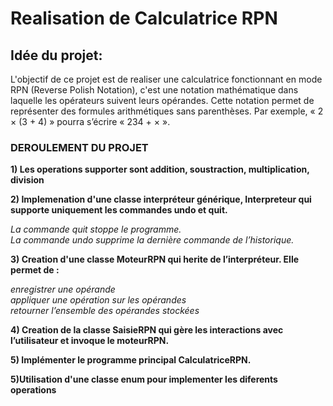 # Realisation de Calculatrice RPN

## Idée du projet:
L'objectif de ce projet est de realiser une calculatrice fonctionnant en mode RPN (Reverse Polish Notation), c'est une notation mathématique dans laquelle les opérateurs suivent leurs opérandes. Cette notation permet de représenter des formules arithmétiques sans parenthèses. Par exemple, « 2 × (3 + 4) » pourra s’écrire « 234 + × ».

### DEROULEMENT DU PROJET
**1) Les operations supporter sont addition, soustraction, multiplication, division**

**2) Implemenation d'une classe interpréteur générique, Interpreteur qui supporte uniquement les commandes undo et quit.**

*La commande quit stoppe le programme.*<br/>
*La commande undo supprime la dernière commande de l’historique.*<br/>
        
**3) Creation d'une classe MoteurRPN qui herite de l’interpréteur. Elle permet de :**

*enregistrer une opérande*<br/>
*appliquer une opération sur les opérandes*<br/>
*retourner l’ensemble des opérandes stockées*<br/>
        
**4) Creation de la classe SaisieRPN qui gère les interactions avec l’utilisateur et invoque le moteurRPN.**

**5) Implémenter le programme principal CalculatriceRPN.**

**5)Utilisation d'une classe enum pour implementer les diferents operations**






